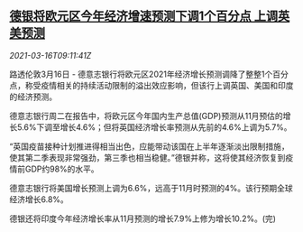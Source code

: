 <!--1615886605000-->
[德银将欧元区今年经济增速预测下调1个百分点 上调英美预测](https://cn.reuters.com/article/db-euro-zone-gdp-0316-idCNKBS2B8127)
------

<div><i>2021-03-16T09:11:41Z</i></div><p>路透伦敦3月16日 - 德意志银行将欧元区2021年经济增长预测调降了整整1个百分点，称受疫情相关的持续活动限制的溢出效应影响，但该行上调英国、美国和印度的经济预测。</p><p>德意志银行周二在报告中，将欧元区今年国内生产总值(GDP)预测从11月预估的增长5.6%下调至增长4.6%；但将英国经济增长率预测从先前的4.6%上调为5.7%。</p><p>“英国疫苗接种计划推进得相当出色，应能带动该国在上半年逐渐淡出限制措施，使其第二季表现非常强劲，第三季也相当稳健。”德银并称，这将使其经济恢复到疫情前GDP约98%的水平。</p><p>德意志银行将美国增长预测上调为6.6%，远高于11月时预测的4%。该行预期全球经济增长6.8%。</p><p>德银还将印度今年经济增长率从11月预测的增长7.9%上修为增长10.2%。(完)</p>
